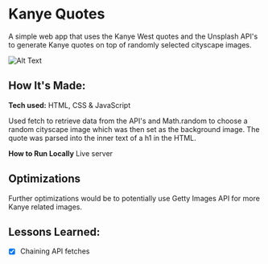 # Kanye Quotes
A simple web app that uses the Kanye West quotes and the Unsplash API's to generate Kanye quotes on top of randomly selected cityscape images.

![Alt Text](https://i.ibb.co/6NXdyKV/Screenshot-2022-08-15-at-11-42-02.png)

## How It's Made:

**Tech used:** HTML, CSS & JavaScript

Used fetch to retrieve data from the API's and Math.random to choose a random cityscape image which was then set as the background image. The quote was parsed into the inner text of a h1 in the HTML.

**How to Run Locally**
Live server

## Optimizations

Further optimizations would be to potentially use Getty Images API for more Kanye related images.

## Lessons Learned:

- [x] Chaining API fetches
